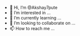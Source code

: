 - 👋 Hi, I’m @Akshay7pute
- 👀 I’m interested in ...
- 🌱 I’m currently learning ...
- 💞️ I’m looking to collaborate on ...
- 📫 How to reach me ...

<!---
Akshay7pute/Akshay7pute is a ✨ special ✨ repository because its `README.md` (this file) appears on your GitHub profile.
You can click the Preview link to take a look at your changes.
--->
